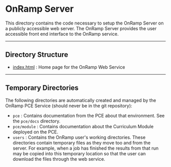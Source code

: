 # OnRamp Server

This directory contains the code necessary to setup the OnRamp Server on a publicly accessible web server. The OnRamp Server provides the user accessible front end interface to the OnRamp service.

-------------------------------
## Directory Structure

 * [index.html](index.html) : Home page for the OnRamp Web Service

------------------------
## Temporary Directories

The following directories are automatically created and managed by the OnRamp PCE Service (should never be in the git repository):

 * ```pce``` : Contains documentation from the PCE about that environment. See the ```pce/docs``` directory.
 * ```pce/module``` : Contains documentation about the Curriculum Module deployed on the PCE. 
 * ```users``` : Contains the OnRamp user's working directories. These directories contain temporary files as they move too and from the server. For example, when a job has finished the results from that run may be copied into this temporary location so that the user can download the files through the web service. 